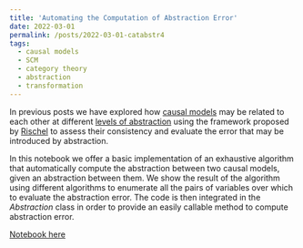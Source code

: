 ```yaml
---
title: 'Automating the Computation of Abstraction Error'
date: 2022-03-01
permalink: /posts/2022-03-01-catabstr4
tags:
  - causal models
  - SCM
  - category theory
  - abstraction
  - transformation
---
```


In previous posts we have explored how [causal models](http://bayes.cs.ucla.edu/BOOK-2K/) may be related to each other at different [levels of abstraction](https://arxiv.org/abs/1707.00819) using the framework proposed by [Rischel](https://erischel.com/documents/mscthesis.pdf) to assess their consistency and evaluate the error that may be introduced by abstraction.

In this notebook we offer a basic implementation of an exhaustive algorithm that automatically compute the abstraction between two causal models, given an abstraction between them. We show the result of the algorithm using different algorithms to enumerate all the pairs of variables over which to evaluate the abstraction error. The code is then integrated in the *Abstraction* class in order to provide an easily callable method to compute abstraction error.

[Notebook here](https://nbviewer.org/github/FMZennaro/CategoricalCausalAbstraction/blob/main/4%20-%20Automating%20Abstraction%20Error.ipynb)
